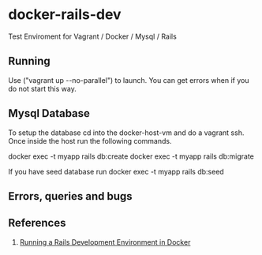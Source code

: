 # docker-rails-dev
Test Enviroment for Vagrant / Docker / Mysql / Rails

## Running
Use ("vagrant up --no-parallel") to launch. You can get errors when if you do not start this way. 

## Mysql Database 
To setup the database cd into the docker-host-vm and do a vagrant ssh. Once inside the host run the following commands.

docker exec -t myapp rails db:create
docker exec -t myapp rails db:migrate

If you have seed database run
docker exec -t myapp rails db:seed

## Errors, queries and bugs

## References
1. [Running a Rails Development Environment in Docker](https://blog.codeship.com/running-rails-development-environment-docker/)
